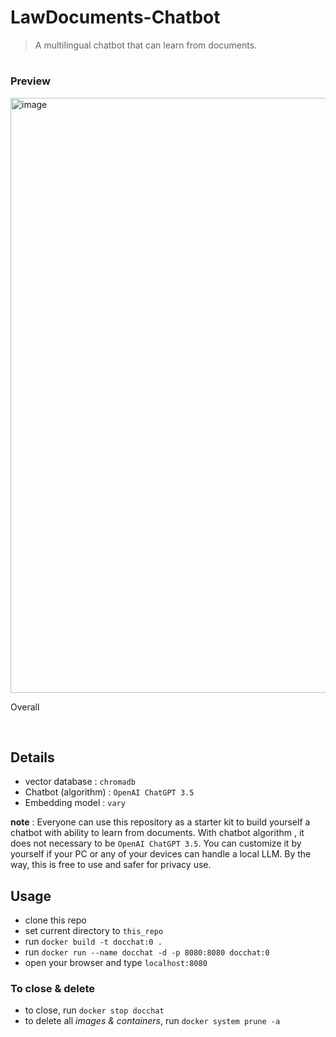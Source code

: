 # LawDocuments-Chatbot
> A multilingual chatbot that can learn from documents.

# <h3>Preview</h3>

<img width="952" alt="image" src="https://github.com/HikariJadeEmpire/LawDocuments-Chatbot/assets/118663358/c4ba0d4c-3891-43fa-99a1-7cfd042b2639">

Overall

<br>

## Details

- vector database : ```chromadb```
- Chatbot (algorithm) : ```OpenAI ChatGPT 3.5```
- Embedding model : ```vary```

**note** : Everyone can use this repository as a starter kit to build yourself a chatbot with ability to learn from documents. With chatbot algorithm 
, it does not necessary to be ```OpenAI ChatGPT 3.5```. You can customize it by yourself if your PC or any of your devices can handle a local LLM. By the way, this is free to use and safer for privacy use.

## Usage

- clone this repo
- set current directory to ```this_repo```
- run ```docker build -t docchat:0 .```
- run ```docker run --name docchat -d -p 8080:8080 docchat:0```
- open your browser and type ```localhost:8080```

<h3>To close & delete</h3>

- to close, run ```docker stop docchat```
- to delete all *images & containers*, run ```docker system prune -a```
